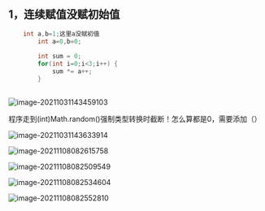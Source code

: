 ## 1，连续赋值没赋初始值

~~~java
	int a,b=1;这里a没赋初值
		int a=0,b=0;
		
		int sum = 0;
		for(int i=0;i<3;i++) {
			sum *= a++;
		}
	
~~~



![image-20211031143459103](C:\Users\yangd\AppData\Roaming\Typora\typora-user-images\image-20211031143459103.png)

程序走到(int)Math.random()强制类型转换时截断！怎么算都是0，需要添加（）

![image-20211031143633914](C:\Users\yangd\AppData\Roaming\Typora\typora-user-images\image-20211031143633914.png)







![image-20211108082615758](D:\TyporaPhoto\image-20211108082615758.png)



![image-20211108082509549](D:\TyporaPhoto\image-20211108082509549.png)

![image-20211108082534604](D:\TyporaPhoto\image-20211108082534604.png)

![image-20211108082552810](D:\TyporaPhoto\image-20211108082552810.png)
